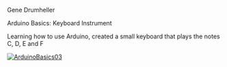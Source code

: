 Gene Drumheller

Arduino Basics: Keyboard Instrument

Learning how to use Arduino, created a small keyboard that plays the notes C, D, E and F

[![ArduinoBasics03](https://img.youtube.com/vi/lmhc6FmNMJI/0.jpg)](https://www.youtube.com/watch?v=lmhc6FmNMJI)
